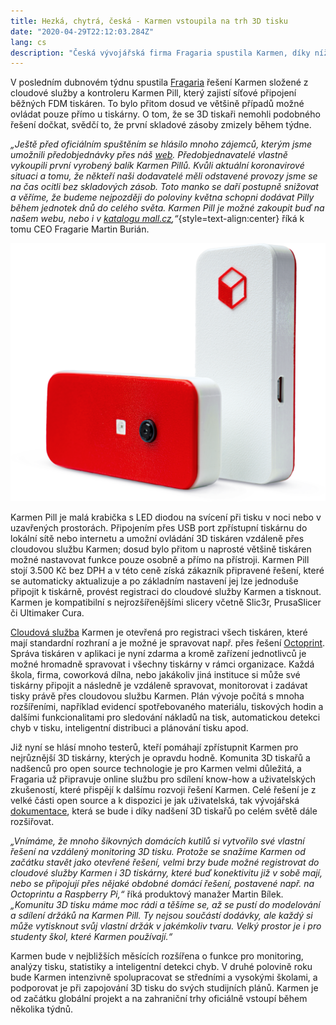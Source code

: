 ```yaml
---
title: Hezká, chytrá, česká - Karmen vstoupila na trh 3D tisku
date: "2020-04-29T22:12:03.284Z"
lang: cs
description: "Česká vývojářská firma Fragaria spustila Karmen, díky níž se i z obyčejné 3D tiskárny stane “chytrá”. Karmen se skládá z cloudové služby a kontroleru Karmen Pill. První vyrobenou dávku už vykoupili předobjednatelé."
---
```


V posledním dubnovém týdnu spustila [Fragaria](https://fragaria.cz) řešení Karmen složené z cloudové služby a kontroleru Karmen Pill, který zajistí síťové připojení běžných FDM tiskáren. To bylo přitom dosud ve většině případů možné ovládat pouze přímo u tiskárny. O tom, že se 3D tiskaři nemohli podobného řešení dočkat, svědčí to, že první skladové zásoby zmizely během týdne.

_„Ještě před oficiálním spuštěním se hlásilo mnoho zájemců, kterým jsme umožnili předobjednávky přes náš [web](https://karmen.tech/en/). Předobjednavatelé vlastně vykoupili první vyrobený balík Karmen Pillů. Kvůli aktuální koronavirové situaci a tomu, že někteří naši dodavatelé měli odstavené provozy jsme se na čas ocitli bez skladových zásob. Toto manko se daří postupně snižovat a věříme, že budeme nejpozději do poloviny května schopni dodávat Pilly během jednotek dnů do celého světa. Karmen Pill je možné zakoupit buď na našem webu, nebo i v [katalogu mall.cz](https://www.mall.cz/prislusenstvi-3d-tisk/karmen-pill-karmen-pill-100020418042),“_{style=text-align:center} říká k tomu CEO Fragarie Martin Burián.

![Karmen Pill](./karmen_pill.png)

Karmen Pill je malá krabička s LED diodou na svícení při tisku v noci nebo v uzavřených prostorách. Připojením přes USB port zpřístupní tiskárnu do lokální sítě nebo internetu a umožní ovládání 3D tiskáren vzdáleně přes cloudovou službu Karmen; dosud bylo přitom u naprosté většině tiskáren možné nastavovat funkce pouze osobně a přímo na přístroji. Karmen Pill stojí 3.500 Kč bez DPH a v této ceně získá zákazník připravené řešení, které se automaticky aktualizuje a po základním nastavení jej lze jednoduše připojit k tiskárně, provést registraci do cloudové služby Karmen a tisknout. Karmen je kompatibilní s nejrozšířenějšími slicery včetně Slic3r, PrusaSlicer či Ultimaker Cura.

[Cloudová služba](https://next.karmen.tech) Karmen je otevřená pro registraci všech tiskáren, které mají standardní rozhraní a je možné je spravovat např. přes řešení [Octoprint](https://octoprint.org/). Správa tiskáren v aplikaci je nyní zdarma a kromě zařízení jednotlivců je možné hromadně spravovat i všechny tiskárny v rámci organizace. Každá škola, firma, coworková dílna, nebo jakákoliv jiná instituce si může své tiskárny připojit a následně je vzdáleně spravovat, monitorovat i zadávat tisky právě přes cloudovou službu Karmen. Plán vývoje počítá s mnoha rozšířeními, například evidencí spotřebovaného materiálu, tiskových hodin a dalšími funkcionalitami pro sledování nákladů na tisk, automatickou detekci chyb v tisku, inteligentní distribuci a plánování tisku apod.

Již nyní se hlásí mnoho testerů, kteří pomáhají zpřístupnit Karmen pro nejrůznější 3D tiskárny, kterých je opravdu hodně. Komunita 3D tiskařů a nadšenců pro open source technologie je pro Karmen velmi důležitá, a Fragaria už připravuje online službu pro sdílení know-how a uživatelských zkušeností, které přispějí k dalšímu rozvoji řešení Karmen. Celé řešení je z velké části open source a k dispozici je jak uživatelská, tak vývojářská [dokumentace](https://docs.karmen.tech), která se bude i díky nadšení 3D tiskařů po celém světě dále rozšiřovat.

_„Vnímáme, že mnoho šikovných domácích kutilů si vytvořilo své vlastní řešení na vzdálený monitoring 3D tisku. Protože se snažíme Karmen od začátku stavět jako otevřené řešení, velmi brzy bude možné registrovat do cloudové služby Karmen i 3D tiskárny, které buď konektivitu již v sobě mají, nebo se připojují přes nějaké obdobné domácí řešení, postavené např. na Octoprintu a Raspberry Pi,“_ říká produktový manažer Martin Bílek. _„Komunitu 3D tisku máme moc rádi a těšíme se, až se pustí do modelování a sdílení držáků na Karmen Pill. Ty nejsou součástí dodávky, ale každý si může vytisknout svůj vlastní držák v jakémkoliv tvaru. Velký prostor je i pro studenty škol, které Karmen používají.“_

Karmen bude v nejbližších měsících rozšířena o funkce pro monitoring, analýzy tisku, statistiky a inteligentní detekci chyb. V druhé polovině roku bude Karmen intenzivně spolupracovat se středními a vysokými školami, a podporovat je při zapojování 3D tisku do svých studijních plánů. Karmen je od začátku globální projekt a na zahraniční trhy oficiálně vstoupí během několika týdnů.
